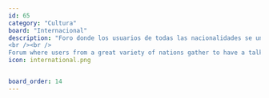 ```yaml
---
id: 65
category: "Cultura"
board: "Internacional"
description: "Foro donde los usuarios de todas las nacionalidades se unen para charlar sobre sus paises, sus culturas y sus aconteceres. Foro multi-idioma.
<br /><br />
Forum where users from a great variety of nations gather to have a talk about their countries, cultures and everyday happening. Multi-language section."
icon: international.png


board_order: 14
---
```

